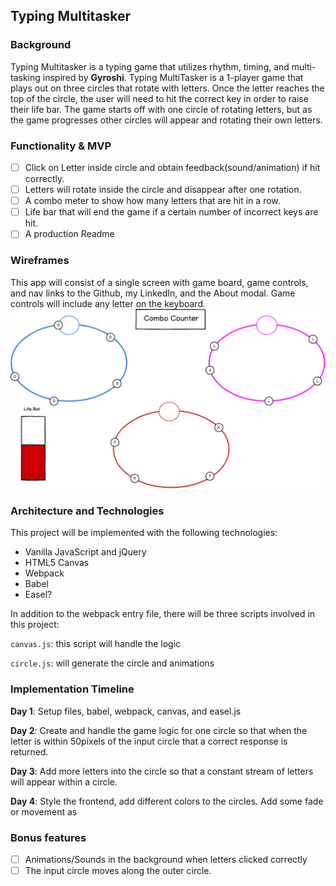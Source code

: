 ## Typing Multitasker

### Background

Typing Multitasker is a typing game that utilizes rhythm, timing, and multi-tasking inspired by  **Gyroshi**. Typing MultiTasker is a 1-player game that plays out on three circles that rotate with letters. Once the letter reaches the top of the circle, the user will need to hit the correct key in order to raise their life bar. The game starts off with one circle of rotating letters, but as the game progresses other circles will  appear and rotating their own letters.

### Functionality & MVP  

- [ ] Click on Letter inside circle and obtain feedback(sound/animation) if hit correctly.
- [ ] Letters will rotate inside the circle and disappear after one rotation.
- [ ] A combo meter to show how many letters that are hit in a row.
- [ ] Life bar that will end the game if a certain number of incorrect keys are hit.
- [ ] A production Readme

### Wireframes

This app will consist of a single screen with game board, game controls, and nav links to the Github, my LinkedIn, and the About modal.  Game controls will include any letter on the keyboard.
![wireframes](docs/wireframe.png)

### Architecture and Technologies


This project will be implemented with the following technologies:

- Vanilla JavaScript and jQuery
- HTML5 Canvas
- Webpack
- Babel
- Easel?

In addition to the webpack entry file, there will be three scripts involved in this project:

`canvas.js`: this script will handle the logic

`circle.js`: will generate the circle and animations

### Implementation Timeline

**Day 1**: Setup files, babel, webpack, canvas, and easel.js

**Day 2**: Create and handle the game logic for one circle so that when the letter is within 50pixels of the input circle that a correct response is returned.

**Day 3**: Add more letters into the circle so that a constant stream of letters will appear within a circle.

**Day 4**: Style the frontend, add different colors to the circles. Add some fade or movement as

### Bonus features

- [ ] Animations/Sounds in the background when letters clicked correctly
- [ ] The input circle moves along the outer circle.
